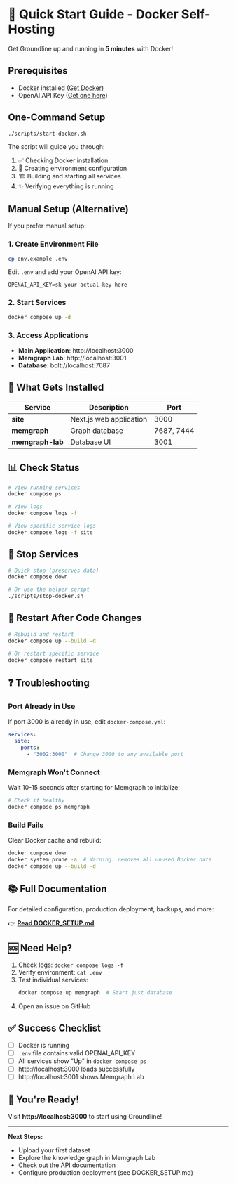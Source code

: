 # 🚀 Quick Start Guide - Docker Self-Hosting

Get Groundline up and running in **5 minutes** with Docker!

## Prerequisites

- Docker installed ([Get Docker](https://docs.docker.com/get-docker/))
- OpenAI API Key ([Get one here](https://platform.openai.com/api-keys))

## One-Command Setup

```bash
./scripts/start-docker.sh
```

The script will guide you through:
1. ✅ Checking Docker installation
2. 🔧 Creating environment configuration
3. 🏗️ Building and starting all services
4. ✨ Verifying everything is running

## Manual Setup (Alternative)

If you prefer manual setup:

### 1. Create Environment File

```bash
cp env.example .env
```

Edit `.env` and add your OpenAI API key:

```env
OPENAI_API_KEY=sk-your-actual-key-here
```

### 2. Start Services

```bash
docker compose up -d
```

### 3. Access Applications

- **Main Application**: http://localhost:3000
- **Memgraph Lab**: http://localhost:3001
- **Database**: bolt://localhost:7687

## 🎯 What Gets Installed

| Service | Description | Port |
|---------|-------------|------|
| **site** | Next.js web application | 3000 |
| **memgraph** | Graph database | 7687, 7444 |
| **memgraph-lab** | Database UI | 3001 |

## 📊 Check Status

```bash
# View running services
docker compose ps

# View logs
docker compose logs -f

# View specific service logs
docker compose logs -f site
```

## 🛑 Stop Services

```bash
# Quick stop (preserves data)
docker compose down

# Or use the helper script
./scripts/stop-docker.sh
```

## 🔄 Restart After Code Changes

```bash
# Rebuild and restart
docker compose up --build -d

# Or restart specific service
docker compose restart site
```

## ❓ Troubleshooting

### Port Already in Use

If port 3000 is already in use, edit `docker-compose.yml`:

```yaml
services:
  site:
    ports:
      - "3002:3000"  # Change 3000 to any available port
```

### Memgraph Won't Connect

Wait 10-15 seconds after starting for Memgraph to initialize:

```bash
# Check if healthy
docker compose ps memgraph
```

### Build Fails

Clear Docker cache and rebuild:

```bash
docker compose down
docker system prune -a  # Warning: removes all unused Docker data
docker compose up --build -d
```

## 📚 Full Documentation

For detailed configuration, production deployment, backups, and more:

👉 **[Read DOCKER_SETUP.md](DOCKER_SETUP.md)**

## 🆘 Need Help?

1. Check logs: `docker compose logs -f`
2. Verify environment: `cat .env`
3. Test individual services:
   ```bash
   docker compose up memgraph  # Start just database
   ```
4. Open an issue on GitHub

## ✅ Success Checklist

- [ ] Docker is running
- [ ] `.env` file contains valid OPENAI_API_KEY
- [ ] All services show "Up" in `docker compose ps`
- [ ] http://localhost:3000 loads successfully
- [ ] http://localhost:3001 shows Memgraph Lab

## 🎉 You're Ready!

Visit **http://localhost:3000** to start using Groundline!

---

**Next Steps:**
- Upload your first dataset
- Explore the knowledge graph in Memgraph Lab
- Check out the API documentation
- Configure production deployment (see DOCKER_SETUP.md)

